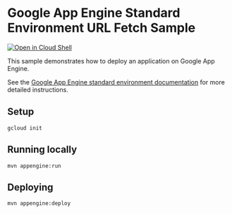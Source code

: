 # Google App Engine Standard Environment URL Fetch Sample

<a href="https://console.cloud.google.com/cloudshell/open?git_repo=https://github.com/GoogleCloudPlatform/java-docs-samples&page=editor&open_in_editor=appengine-java8/urlfetch/README.md">
<img alt="Open in Cloud Shell" src ="http://gstatic.com/cloudssh/images/open-btn.png"></a>

This sample demonstrates how to deploy an application on Google App Engine.

See the [Google App Engine standard environment documentation][ae-docs] for more
detailed instructions.

[ae-docs]: https://cloud.google.com/appengine/docs/java/

## Setup

    gcloud init

## Running locally
    mvn appengine:run

## Deploying
    mvn appengine:deploy
